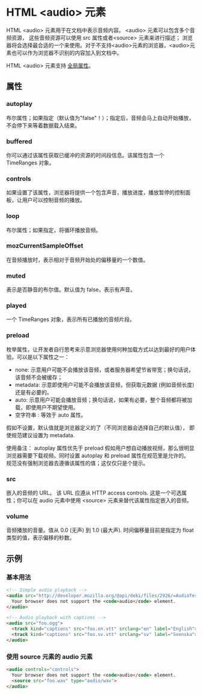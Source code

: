 # HTML &lt;audio&gt; 元素

HTML &lt;audio&gt; 元素用于在文档中表示音频内容。 &lt;audio&gt; 元素可以包含多个音频资源， 这些音频资源可以使用 src 属性或者&lt;source&gt; 元素来进行描述； 浏览器将会选择最合适的一个来使用。对于不支持&lt;audio&gt;元素的浏览器，&lt;audio&gt;元素也可以作为浏览器不识别的内容加入到文档中。

HTML &lt;audio&gt; 元素支持 [全局属性](/reference_html/global_attributes.md)。

## 属性

### autoplay

布尔属性；如果指定（默认值为"false"！）；指定后，音频会马上自动开始播放，不会停下来等着数据载入结束。

### buffered

你可以通过该属性获取已缓冲的资源的时间段信息。该属性包含一个 TimeRanges 对象。

### controls

如果设置了该属性，浏览器将提供一个包含声音，播放进度，播放暂停的控制面板，让用户可以控制音频的播放。

### loop

布尔属性；如果指定，将循环播放音频。

### mozCurrentSampleOffset

在音频播放时，表示相对于音频开始处的偏移量的一个数值。

### muted

表示是否静音的布尔值。默认值为 false，表示有声音。

### played

一个 TimeRanges 对象，表示所有已播放的音频片段。

### preload

枚举属性，让开发者自行思考来示意浏览器使用何种加载方式以达到最好的用户体验。可以是以下属性之一：

- none: 示意用户可能不会播放该音频，或者服务器希望节省带宽；换句话说，该音频不会被缓存；
- metadata: 示意即使用户可能不会播放该音频，但获取元数据 (例如音频长度) 还是有必要的。
- auto: 示意用户可能会播放音频；换句话说，如果有必要，整个音频都将被加载，即使用户不期望使用。
- 空字符串 : 等效于 auto 属性。

假如不设置，默认值就是浏览器定义的了（不同浏览器会选择自己的默认值）， 即使规范建议设置为 metadata.

使用备注：
autoplay 属性优先于 preload 假如用户想自动播放视频，那么很明显浏览器需要下载视频。同时设置 autoplay 和 preload 属性在规范里是允许的。
规范没有强制浏览器去遵循该属性的值；这仅仅只是个提示。

### src

嵌入的音频的 URL。 该 URL 应遵从 HTTP access controls. 这是一个可选属性；你可以在 audio 元素中使用 &lt;source&gt; 元素来替代该属性指定嵌入的音频。

### volume

音频播放的音量。值从 0.0 (无声) 到 1.0 (最大声).
时间偏移量目前是指定为 float 类型的值，表示偏移的秒数。

## 示例

### 基本用法

```html
<!-- Simple audio playback -->
<audio src="http://developer.mozilla.org/@api/deki/files/2926/=AudioTest_(1).ogg" autoplay>
  Your browser does not support the <code>audio</code> element.
</audio>

<!-- Audio playback with captions -->
<audio src="foo.ogg">
  <track kind="captions" src="foo.en.vtt" srclang="en" label="English">
  <track kind="captions" src="foo.sv.vtt" srclang="sv" label="Svenska">
</audio>
```

### 使用 source 元素的 audio 元素

```html
<audio controls="controls">
  Your browser does not support the <code>audio</code> element.
  <source src="foo.wav" type="audio/wav">
</audio>
```
